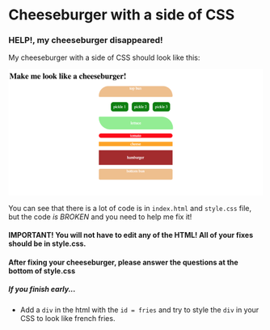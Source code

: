 # Cheeseburger with a side of CSS

### HELP!, my cheeseburger disappeared! 

My cheeseburger with a side of CSS should look like this:

![final-product](/images/cheeseburger.png)

You can see that there is a lot of code is in `index.html` and  `style.css` file, but the code *is BROKEN* and you need to help me fix it! 

#### IMPORTANT! You will not have to edit any of the HTML! All of your fixes should be in style.css.

#### After fixing your cheeseburger, please answer the questions at the bottom of style.css


##### If you finish early...
* Add a `div` in the html with the `id = fries` and try to style the `div` in your CSS to look like french fries.